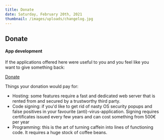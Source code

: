 ```yaml
---
title: Donate
date: Saturday, February 20th, 2021
thumbnail: /images/uploads/changelog.jpg
---
```


## Donate

#### App development

If the applications offered here were useful to you and you feel like
you want to give something back:

[Donate](https://www.paypal.me/tappi287)

Things your donation would pay for:
- Hosting: some features require a fast and dedicated web server that 
  is rented from and secured by a trustworthy third party.
- Code signing: if you'd like to get rid of nasty OS security popups and false positives in
  your favourite (anti)-virus-application. Signing requires certificates issued every few years and can cost something from 500€ per year
- Programming: this is the art of turning caffein into lines of functioning code. It requires a huge stock of coffee beans.
